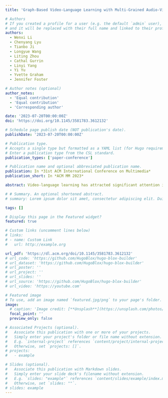 ```yaml
---
title: 'Graph-Based Video-Language Learning with Multi-Grained Audio-Visual Alignment'

# Authors
# If you created a profile for a user (e.g. the default `admin` user), write the username (folder name) here
# and it will be replaced with their full name and linked to their profile.
authors:
  - Wenxi Li
  - Chenyang Lyu
  - Tianbo Ji
  - Longyue Wang
  - Liting Zhou
  - Cathal Gurrin
  - Linyi Yang
  - Yi Yu
  - Yvette Graham
  - Jennifer Foster

# Author notes (optional)
author_notes:
  - 'Equal contribution'
  - 'Equal contribution'
  - 'Corresponding author'

date: '2023-07-20T00:00:00Z'
doi: 'https://doi.org/10.1145/3581783.3612132'

# Schedule page publish date (NOT publication's date).
publishDate: '2023-07-20T00:00:00Z'

# Publication type.
# Accepts a single type but formatted as a YAML list (for Hugo requirements).
# Enter a publication type from the CSL standard.
publication_types: ['paper-conference']

# Publication name and optional abbreviated publication name.
publication: In *31st ACM International Conference on Multimedia*
publication_short: In *ACM MM 2023*

abstract: Video-language learning has attracted significant attention in the fields of multimedia, computer vision and natural language processing in recent years. One of the key challenges in this area is how to effectively integrate visual and linguistic information to enable machines to understand video content and query information. In this work, we leverage graph-based representations and multi-grained audio-visual alignment to address this challenge. First, our approach starts by transforming video and query inputs into visual-scene graphs and semantic role graphs using a visual-scene parser and semantic role labeler respectively. These graphs are then encoded using graph neural networks to obtain enriched representations and combined to obtain a video-query joint representation that enhances the semantic expressivity of the inputs. Second, to achieve accurate matching of relevant parts of audio and visual features, we propose a multi-grained alignment module that aligns the audio and visual features at multiple scales. This enables us to effectively fuse the audio and visual information in a way that is consistent with the semantic-level information captured by the graph-based representations. Experiments on five representative datasets collected for Video Retrieval and Video Question Answering tasks show that our approach outperforms the literature on several metrics. Our extensive ablation studies demonstrate the effectiveness of graph-based representation and multi-grained audio-visual alignment.

# # Summary. An optional shortened abstract.
# summary: Lorem ipsum dolor sit amet, consectetur adipiscing elit. Duis posuere tellus ac convallis placerat. Proin tincidunt magna sed ex sollicitudin condimentum.

tags: []

# Display this page in the Featured widget?
featured: true

# Custom links (uncomment lines below)
# links:
# - name: Custom Link
#   url: http://example.org

url_pdf: 'https://dl.acm.org/doi/10.1145/3581783.3612132'
# url_code: 'https://github.com/HugoBlox/hugo-blox-builder'
# url_dataset: 'https://github.com/HugoBlox/hugo-blox-builder'
# url_poster: ''
# url_project: ''
# url_slides: ''
# url_source: 'https://github.com/HugoBlox/hugo-blox-builder'
# url_video: 'https://youtube.com'

# Featured image
# To use, add an image named `featured.jpg/png` to your page's folder.
image:
  # caption: 'Image credit: [**Unsplash**](https://unsplash.com/photos/pLCdAaMFLTE)'
  focal_point: ''
  preview_only: false

# Associated Projects (optional).
#   Associate this publication with one or more of your projects.
#   Simply enter your project's folder or file name without extension.
#   E.g. `internal-project` references `content/project/internal-project/index.md`.
#   Otherwise, set `projects: []`.
# projects:
#   - example

# Slides (optional).
#   Associate this publication with Markdown slides.
#   Simply enter your slide deck's filename without extension.
#   E.g. `slides: "example"` references `content/slides/example/index.md`.
#   Otherwise, set `slides: ""`.
# slides: example
---
```


<!-- {{% callout note %}}
Click the _Cite_ button above to demo the feature to enable visitors to import publication metadata into their reference management software.
{{% /callout %}}

{{% callout note %}}
Create your slides in Markdown - click the _Slides_ button to check out the example.
{{% /callout %}} -->

<!-- Add the publication's **full text** or **supplementary notes** here. You can use rich formatting such as including [code, math, and images](https://docs.hugoblox.com/content/writing-markdown-latex/). -->
